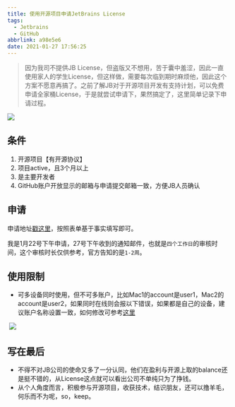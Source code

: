 ```yaml
---
title: 使用开源项目申请JetBrains License
tags:
  - Jetbrains
  - GitHub
abbrlink: a98e5e6
date: 2021-01-27 17:56:25
---
```


> 因为我司不提供JB License，但盗版又不想用，苦于囊中羞涩，因此一直使用家人的学生License，但这样做，需要每次临到期时麻烦他，因此这个方案不愿意再搞了。之前了解JB对于开源项目开发有支持计划，可以免费申请全家桶License，于是就尝试申请下，果然搞定了，这里简单记录下申请过程。

![](https://static.1991421.cn/2021/2021-01-27-180823.jpeg)

## 条件

1. 开源项目【有开源协议】
2. 项目active，且3个月以上
3. 是主要开发者
4. GitHub账户开放显示的邮箱与申请提交邮箱一致，方便JB人员确认

## 申请

申请地址[戳这里](https://www.jetbrains.com/shop/eform/opensource?product=ALL)，按照表单基于事实填写即可。

我是1月22号下午申请，27号下午收到的通知邮件，也就是`四个工作日`的审核时间，这个审核时长仅供参考，官方告知的是`1-2周`。



## 使用限制

- 可多设备同时使用，但不可多账户，比如Mac1的account是user1，Mac2的account是user2，如果同时在线则会报以下错误，如果都是自己的设备，建议账户名称设置一致，如何修改可参考[这里](https://github.com/alanhg/others-note/issues/335)

​       ![](https://static.1991421.cn/2021/2021-05-23-112106.png)



## 写在最后

- 不得不对JB公司的使命又多了一分认同，他们在盈利与开源上取的balance还是挺不错的，从License这点就可以看出公司不单纯只为了挣钱。
- 从个人角度而言，积极参与开源项目，收获技术，结识朋友，还可以撸羊毛，何乐而不为呢，so，keep。

